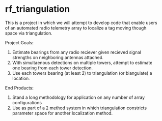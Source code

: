 # rf_triangulation

This is a project in which we will attempt to develop code that enable users of an automated radio telemetry array to localize a tag moving though space via triangulation.

Project Goals:

1) Estimate bearings from any radio reciever given recieved signal strengths on neighboring antennas attached.
2) With simultaenous detections on multiple towers, attempt to estimate one bearing from each tower detection.
3) Use each towers bearing (at least 2) to triangulation (or biangulate) a location.

End Products:

1) Stand a long methodology for application on any number of array configurations
2) Use as part of a 2 method system in which triangulation constricts parameter space for another localization method. 

